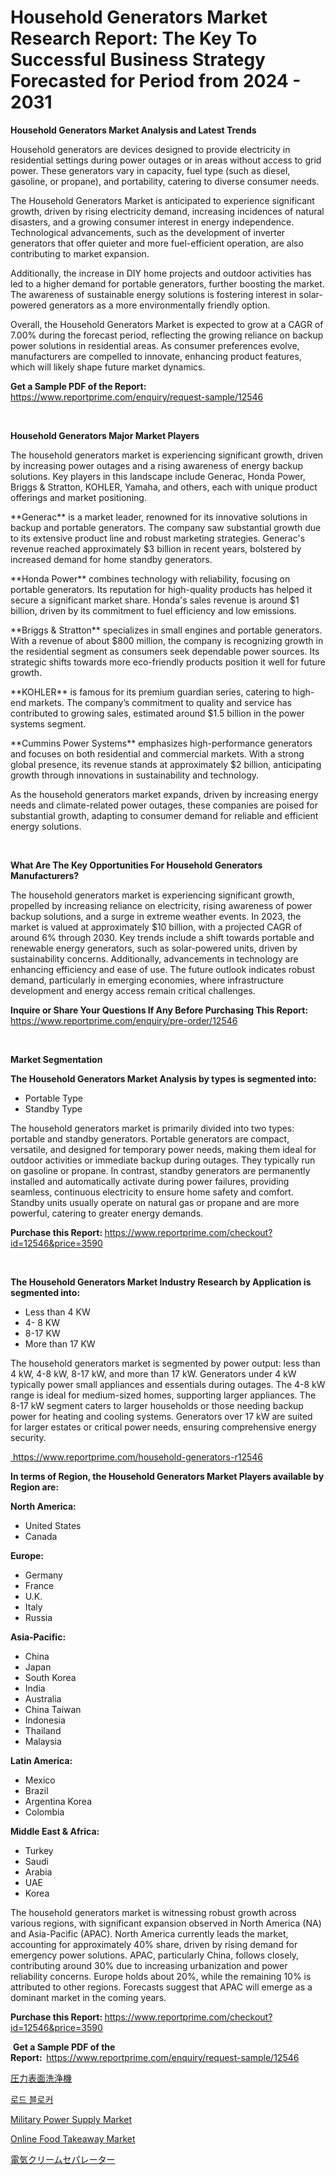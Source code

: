 <p><h1>Household Generators Market Research Report: The Key To Successful Business Strategy Forecasted for Period from 2024 - 2031</h1></p><p><strong>Household Generators Market Analysis and Latest Trends</strong></p>
<p><p>Household generators are devices designed to provide electricity in residential settings during power outages or in areas without access to grid power. These generators vary in capacity, fuel type (such as diesel, gasoline, or propane), and portability, catering to diverse consumer needs. </p><p>The Household Generators Market is anticipated to experience significant growth, driven by rising electricity demand, increasing incidences of natural disasters, and a growing consumer interest in energy independence. Technological advancements, such as the development of inverter generators that offer quieter and more fuel-efficient operation, are also contributing to market expansion.</p><p>Additionally, the increase in DIY home projects and outdoor activities has led to a higher demand for portable generators, further boosting the market. The awareness of sustainable energy solutions is fostering interest in solar-powered generators as a more environmentally friendly option. </p><p>Overall, the Household Generators Market is expected to grow at a CAGR of 7.00% during the forecast period, reflecting the growing reliance on backup power solutions in residential areas. As consumer preferences evolve, manufacturers are compelled to innovate, enhancing product features, which will likely shape future market dynamics.</p></p>
<p><strong>Get a Sample PDF of the Report:&nbsp;</strong> <a href="https://www.reportprime.com/enquiry/request-sample/12546">https://www.reportprime.com/enquiry/request-sample/12546</a></p>
<p>&nbsp;</p>
<p><strong>Household Generators Major Market Players</strong></p>
<p><p>The household generators market is experiencing significant growth, driven by increasing power outages and a rising awareness of energy backup solutions. Key players in this landscape include Generac, Honda Power, Briggs & Stratton, KOHLER, Yamaha, and others, each with unique product offerings and market positioning.</p><p>**Generac** is a market leader, renowned for its innovative solutions in backup and portable generators. The company saw substantial growth due to its extensive product line and robust marketing strategies. Generac's revenue reached approximately $3 billion in recent years, bolstered by increased demand for home standby generators.</p><p>**Honda Power** combines technology with reliability, focusing on portable generators. Its reputation for high-quality products has helped it secure a significant market share. Honda's sales revenue is around $1 billion, driven by its commitment to fuel efficiency and low emissions.</p><p>**Briggs & Stratton** specializes in small engines and portable generators. With a revenue of about $800 million, the company is recognizing growth in the residential segment as consumers seek dependable power sources. Its strategic shifts towards more eco-friendly products position it well for future growth.</p><p>**KOHLER** is famous for its premium guardian series, catering to high-end markets. The company’s commitment to quality and service has contributed to growing sales, estimated around $1.5 billion in the power systems segment.</p><p>**Cummins Power Systems** emphasizes high-performance generators and focuses on both residential and commercial markets. With a strong global presence, its revenue stands at approximately $2 billion, anticipating growth through innovations in sustainability and technology.</p><p>As the household generators market expands, driven by increasing energy needs and climate-related power outages, these companies are poised for substantial growth, adapting to consumer demand for reliable and efficient energy solutions.</p></p>
<p>&nbsp;</p>
<p><strong>What Are The Key Opportunities For Household Generators Manufacturers?</strong></p>
<p><p>The household generators market is experiencing significant growth, propelled by increasing reliance on electricity, rising awareness of power backup solutions, and a surge in extreme weather events. In 2023, the market is valued at approximately $10 billion, with a projected CAGR of around 6% through 2030. Key trends include a shift towards portable and renewable energy generators, such as solar-powered units, driven by sustainability concerns. Additionally, advancements in technology are enhancing efficiency and ease of use. The future outlook indicates robust demand, particularly in emerging economies, where infrastructure development and energy access remain critical challenges.</p></p>
<p><strong>Inquire or Share Your Questions If Any Before Purchasing This Report:</strong> <a href="https://www.reportprime.com/enquiry/pre-order/12546">https://www.reportprime.com/enquiry/pre-order/12546</a></p>
<p>&nbsp;</p>
<p><strong>Market Segmentation</strong></p>
<p><strong>The Household Generators Market Analysis by types is segmented into:</strong></p>
<p><ul><li>Portable Type</li><li>Standby Type</li></ul></p>
<p><p>The household generators market is primarily divided into two types: portable and standby generators. Portable generators are compact, versatile, and designed for temporary power needs, making them ideal for outdoor activities or immediate backup during outages. They typically run on gasoline or propane. In contrast, standby generators are permanently installed and automatically activate during power failures, providing seamless, continuous electricity to ensure home safety and comfort. Standby units usually operate on natural gas or propane and are more powerful, catering to greater energy demands.</p></p>
<p><strong>Purchase this Report:&nbsp;</strong><a href="https://www.reportprime.com/checkout?id=12546&price=3590">https://www.reportprime.com/checkout?id=12546&price=3590</a></p>
<p>&nbsp;</p>
<p><strong>The Household Generators Market Industry Research by Application is segmented into:</strong></p>
<p><ul><li>Less than 4 KW</li><li>4- 8 KW</li><li>8-17 KW</li><li>More than 17 KW</li></ul></p>
<p><p>The household generators market is segmented by power output: less than 4 kW, 4-8 kW, 8-17 kW, and more than 17 kW. Generators under 4 kW typically power small appliances and essentials during outages. The 4-8 kW range is ideal for medium-sized homes, supporting larger appliances. The 8-17 kW segment caters to larger households or those needing backup power for heating and cooling systems. Generators over 17 kW are suited for larger estates or critical power needs, ensuring comprehensive energy security.</p></p>
<p><a href="https://www.reportprime.com/household-generators-r12546">&nbsp;https://www.reportprime.com/household-generators-r12546</a></p>
<p><strong>In terms of Region, the Household Generators Market Players available by Region are:</strong></p>
<p>
    <p> <strong> North America: </strong>
        <ul>
            <li>United States</li>
            <li>Canada</li>
        </ul>
        </p> 
    <p> <strong> Europe: </strong>
        <ul>
            <li>Germany</li>
            <li>France</li>
            <li>U.K.</li>
            <li>Italy</li>
            <li>Russia</li>
        </ul>
        </p> 
    <p> <strong> Asia-Pacific: </strong>
        <ul>
            <li>China</li>
            <li>Japan</li>
            <li>South Korea</li>
            <li>India</li>
            <li>Australia</li>
            <li>China Taiwan</li>
            <li>Indonesia</li>
            <li>Thailand</li>
            <li>Malaysia</li>
        </ul>
        </p> 
    <p> <strong> Latin America: </strong>
        <ul>
            <li>Mexico</li>
            <li>Brazil</li>
            <li>Argentina Korea</li>
            <li>Colombia</li>
        </ul>
        </p> 
    <p> <strong> Middle East & Africa: </strong>
        <ul>
            <li>Turkey</li>
            <li>Saudi</li>
            <li>Arabia</li>
            <li>UAE</li>
            <li>Korea</li>
        </ul>
    </p>
    </p>
<p><p>The household generators market is witnessing robust growth across various regions, with significant expansion observed in North America (NA) and Asia-Pacific (APAC). North America currently leads the market, accounting for approximately 40% share, driven by rising demand for emergency power solutions. APAC, particularly China, follows closely, contributing around 30% due to increasing urbanization and power reliability concerns. Europe holds about 20%, while the remaining 10% is attributed to other regions. Forecasts suggest that APAC will emerge as a dominant market in the coming years.</p></p>
<p><strong>Purchase this Report: </strong><a href="https://www.reportprime.com/checkout?id=12546&price=3590">https://www.reportprime.com/checkout?id=12546&price=3590</a></p>
<p>&nbsp;<strong>Get a Sample PDF of the Report:&nbsp;&nbsp;</strong><a href="https://www.reportprime.com/enquiry/request-sample/12546">https://www.reportprime.com/enquiry/request-sample/12546</a></p>
<p><strong></strong></p>
<p><p><a href="https://medium.com/@isnamukti10_96948/%E5%9C%A7%E5%8A%9B%E8%A1%A8%E9%9D%A2%E6%B4%97%E6%B5%84%E6%A9%9F%E5%B8%82%E5%A0%B4-2024%E5%B9%B4%E3%81%8B%E3%82%892031%E5%B9%B4%E3%81%BE%E3%81%A7%E3%81%AE%E6%A5%AD%E7%95%8C%E5%8B%95%E5%90%91%E3%81%A8%E4%BA%88%E6%B8%AC-42c77c3b3d46">圧力表面洗浄機</a></p><p><a href="https://medium.com/@zlpjbqkb72/%EC%A7%80%EC%97%AD-%EC%8B%9C%EC%9E%A5%EC%9D%B4-%EB%8F%84%EB%A1%9C-%EC%B0%A8%EB%8B%A8%EA%B8%B0-%EC%8B%9C%EC%9E%A5-%ED%98%81%EC%8B%A0%EC%97%90-%EC%96%B4%EB%96%BB%EA%B2%8C-%EC%A0%81%EC%9D%91%ED%95%98%EA%B3%A0-%EC%9E%88%EB%82%98%EC%9A%94-2024%EB%85%84%EB%B6%80%ED%84%B0-2031%EB%85%84%EA%B9%8C%EC%A7%80%EC%9D%98-%EC%A3%BC%EC%9A%94-%EC%8B%9C%EC%9E%A5-%EB%8F%99%ED%96%A5-%EB%B0%8F-%EC%98%88%EC%B8%A1-bccfbc5059a0">로드 블로커</a></p><p><a href="https://github.com/JakirUddin511/Market-Research-Report-List-1/blob/main/military-power-supply-market.md">Military Power Supply Market</a></p><p><a href="https://www.linkedin.com/pulse/online-food-takeaway-market-overview-global-trends-future-prospects-iba7f?trackingId=jv0YV5DUTRGSk9kIDzod7Q%3D%3D">Online Food Takeaway Market</a></p><p><a href="https://medium.com/@isnamukti10_96948/%E3%82%B0%E3%83%AD%E3%83%BC%E3%83%90%E3%83%AB%E9%9B%BB%E5%8B%95%E3%82%AF%E3%83%AA%E3%83%BC%E3%83%A0%E3%82%BB%E3%83%91%E3%83%AC%E3%83%BC%E3%82%BF%E5%B8%82%E5%A0%B4%E5%88%86%E6%9E%90-%E3%83%88%E3%83%AC%E3%83%B3%E3%83%89-%E4%BA%88%E6%B8%AC-%E3%81%8A%E3%82%88%E3%81%B3%E6%88%90%E9%95%B7%E6%A9%9F%E4%BC%9A-2024%E5%B9%B4-2031%E5%B9%B4-163%E3%83%9A%E3%83%BC%E3%82%B8%E3%81%AE%E3%83%AC%E3%83%9D%E3%83%BC%E3%83%88-d406f459d12b">電気クリームセパレーター</a></p></p>